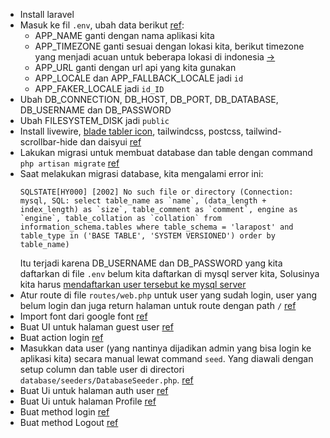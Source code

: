 -   Install laravel
-   Masuk ke fil `.env`, ubah data berikut [ref](https://www.youtube.com/watch?v=7jMsjF10xXE&list=PLf0cDJn8QXpN_yWwzr2am_75eQU-GS8eW&index=2&t=9m33s):
    -   APP_NAME ganti dengan nama aplikasi kita
    -   APP_TIMEZONE ganti sesuai dengan lokasi kita, berikut timezone yang menjadi acuan untuk beberapa lokasi di indonesia [->](https://www.rumahweb.com/journal/cara-setting-timezone-dengan-script-php/)
    -   APP_URL ganti dengan url api yang kita gunakan
    -   APP_LOCALE dan APP_FALLBACK_LOCALE jadi `id`
    -   APP_FAKER_LOCALE jadi `id_ID`
-   Ubah DB_CONNECTION, DB_HOST, DB_PORT, DB_DATABASE, DB_USERNAME dan DB_PASSWORD
-   Ubah FILESYSTEM_DISK jadi `public`
-   Install livewire, [blade tabler icon](https://github.com/ryangjchandler/blade-tabler-icons), tailwindcss, postcss, tailwind-scrollbar-hide dan daisyui [ref](https://www.youtube.com/watch?v=7jMsjF10xXE&list=PLf0cDJn8QXpN_yWwzr2am_75eQU-GS8eW&index=2&t=10m45s)
-   Lakukan migrasi untuk membuat database dan table dengan command `php artisan migrate` [ref](https://www.youtube.com/watch?v=7jMsjF10xXE&list=PLf0cDJn8QXpN_yWwzr2am_75eQU-GS8eW&index=2&t=14m48s)
-   Saat melakukan migrasi database, kita mengalami error ini:
    ```
    SQLSTATE[HY000] [2002] No such file or directory (Connection: mysql, SQL: select table_name as `name`, (data_length + index_length) as `size`, table_comment as `comment`, engine as `engine`, table_collation as `collation` from information_schema.tables where table_schema = 'larapost' and table_type in ('BASE TABLE', 'SYSTEM VERSIONED') order by table_name)
    ```
    Itu terjadi karena DB_USERNAME dan DB_PASSWORD yang kita daftarkan di file `.env` belum kita daftarkan di mysql server kita, Solusinya kita harus [mendaftarkan user tersebut ke mysql server](https://github.com/argianardi/laratranspay/blob/main/guide/project_guide.md#mendaftarkan-user-baru-di-mysql-server-ref)
-   Atur route di file `routes/web.php` untuk user yang sudah login, user yang belum login dan juga return halaman untuk route dengan path `/` [ref](https://www.youtube.com/watch?v=7jMsjF10xXE&list=PLf0cDJn8QXpN_yWwzr2am_75eQU-GS8eW&index=2&t=15m13s)
-   Import font dari google font [ref](https://www.youtube.com/watch?v=7jMsjF10xXE&list=PLf0cDJn8QXpN_yWwzr2am_75eQU-GS8eW&index=2&t=20m12s)
-   Buat UI untuk halaman guest user [ref](https://www.youtube.com/watch?v=7jMsjF10xXE&list=PLf0cDJn8QXpN_yWwzr2am_75eQU-GS8eW&index=2&t=21m53s)
-   Buat action login [ref](https://www.youtube.com/watch?v=7jMsjF10xXE&list=PLf0cDJn8QXpN_yWwzr2am_75eQU-GS8eW&index=2&t=28m45s)
-   Masukkan data user (yang nantinya dijadikan admin yang bisa login ke aplikasi kita) secara manual lewat command `seed`. Yang diawali dengan setup column dan table user di directori `database/seeders/DatabaseSeeder.php`. [ref](https://www.youtube.com/watch?v=7jMsjF10xXE&list=PLf0cDJn8QXpN_yWwzr2am_75eQU-GS8eW&index=2&t=33m15s)
-   Buat Ui untuk halaman auth user [ref](https://www.youtube.com/watch?v=7jMsjF10xXE&list=PLf0cDJn8QXpN_yWwzr2am_75eQU-GS8eW&index=2&t=34m23s)
-   Buat Ui untuk halaman Profile [ref](https://www.youtube.com/watch?v=7jMsjF10xXE&list=PLf0cDJn8QXpN_yWwzr2am_75eQU-GS8eW&index=2&t=45m28s)
-   Buat method login [ref](https://www.youtube.com/watch?v=7jMsjF10xXE&list=PLf0cDJn8QXpN_yWwzr2am_75eQU-GS8eW&index=2&t=52m27s)
-   Buat method Logout [ref](https://www.youtube.com/watch?v=7jMsjF10xXE&list=PLf0cDJn8QXpN_yWwzr2am_75eQU-GS8eW&index=2&t=59m30s)

